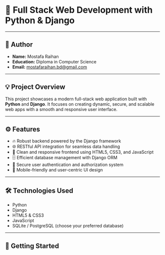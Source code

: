 # 🚀 Full Stack Web Development with Python & Django

---

## 👤 Author  
- **Name:** Mostafa Raihan  
- **Education:** Diploma in Computer Science  
- **Email:** [mostafaraihan.bd@gmail.com](mailto:mostafaraihan.bd@gmail.com)  

---

## 💡 Project Overview  
This project showcases a modern full-stack web application built with **Python** and **Django**. It focuses on creating dynamic, secure, and scalable web apps with a smooth and responsive user interface.

---

## ⚙️ Features  
- 🔥 Robust backend powered by the Django framework  
- 🌐 RESTful API integration for seamless data handling  
- 🎨 Clean and responsive frontend using HTML5, CSS3, and JavaScript  
- 🗄️ Efficient database management with Django ORM  
- 🔐 Secure user authentication and authorization system  
- 📱 Mobile-friendly and user-centric UI design  

---

## 🛠️ Technologies Used  
- Python  
- Django  
- HTML5 & CSS3  
- JavaScript  
- SQLite / PostgreSQL (choose your preferred database)  

---

## 🚀 Getting Started
